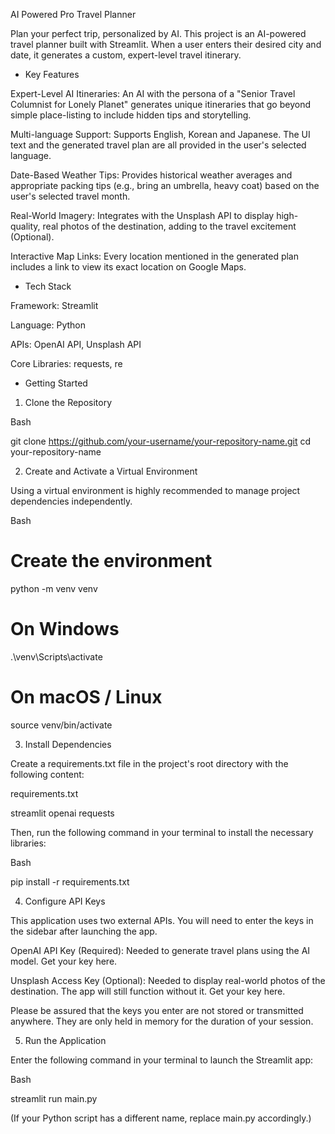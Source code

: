 AI Powered Pro Travel Planner

Plan your perfect trip, personalized by AI. This project is an AI-powered travel planner built with Streamlit. When a user enters their desired city and date, it generates a custom, expert-level travel itinerary.

* Key Features
  
Expert-Level AI Itineraries: An AI with the persona of a "Senior Travel Columnist for Lonely Planet" generates unique itineraries that go beyond simple place-listing to include hidden tips and storytelling.

Multi-language Support: Supports English, Korean and Japanese. The UI text and the generated travel plan are all provided in the user's selected language.

Date-Based Weather Tips: Provides historical weather averages and appropriate packing tips (e.g., bring an umbrella, heavy coat) based on the user's selected travel month.

Real-World Imagery: Integrates with the Unsplash API to display high-quality, real photos of the destination, adding to the travel excitement (Optional).

Interactive Map Links: Every location mentioned in the generated plan includes a link to view its exact location on Google Maps.

* Tech Stack
  
Framework: Streamlit

Language: Python

APIs: OpenAI API, Unsplash API

Core Libraries: requests, re

* Getting Started
  
1. Clone the Repository
   
Bash

git clone https://github.com/your-username/your-repository-name.git
cd your-repository-name

2. Create and Activate a Virtual Environment
   
Using a virtual environment is highly recommended to manage project dependencies independently.

Bash

# Create the environment
python -m venv venv

# On Windows
.\venv\Scripts\activate

# On macOS / Linux
source venv/bin/activate

3. Install Dependencies
   
Create a requirements.txt file in the project's root directory with the following content:

requirements.txt

streamlit
openai
requests

Then, run the following command in your terminal to install the necessary libraries:

Bash

pip install -r requirements.txt

4. Configure API Keys
   
This application uses two external APIs. You will need to enter the keys in the sidebar after launching the app.

OpenAI API Key (Required): Needed to generate travel plans using the AI model. Get your key here.

Unsplash Access Key (Optional): Needed to display real-world photos of the destination. The app will still function without it. Get your key here.

Please be assured that the keys you enter are not stored or transmitted anywhere. They are only held in memory for the duration of your session.

5. Run the Application
   
Enter the following command in your terminal to launch the Streamlit app:

Bash

streamlit run main.py

(If your Python script has a different name, replace main.py accordingly.)
